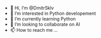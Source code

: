 - 👋 Hi, I’m @DmitrSklv
- 👀 I’m interested in Python developement
- 🌱 I’m currently learning Python
- 💞️ I’m looking to collaborate on AI
- 📫 How to reach me ...

<!---
DmitrSklv/DmitrSklv is a ✨ special ✨ repository because its `README.md` (this file) appears on your GitHub profile.
You can click the Preview link to take a look at your changes.
--->
